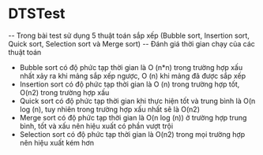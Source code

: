 # DTSTest
-- Trong bài test sử dụng 5 thuật toán sắp xếp (Bubble sort, Insertion sort, Quick sort, Selection sort và Merge sort)
-- Đánh giá thời gian chạy của các thuật toán
  - Bubble sort có độ phức tạp thời gian là O (n*n) trong trường hợp xấu nhất xảy ra khi mảng sắp xếp ngược, O (n) khi mảng đã được sắp xếp
  - Insertion sort có độ phức tạp thời gian là O (n) trong trường hợp tốt, O(n2) trong trường hợp xấu
  - Quick sort có độ phức tạp thời gian khi thực hiện tốt và trung bình là O(n log (n), tuy nhiên trong trường hợp xấu nhất sẽ là O(n2)
  - Merge sort có độ phức tạp thời gian là O(n log (n)) ở trường hợp trung bình, tốt và xấu nên hiệu xuất có phần vượt trội
  - Selection sort có độ phức tạp thời gian là O(n2) trong mọi trường hợp nên hiệu xuất kém hơn
